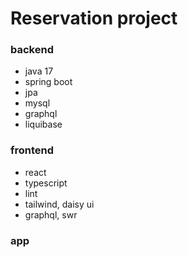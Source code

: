 # Reservation project

### backend
- java 17
- spring boot
- jpa
- mysql
- graphql
- liquibase

### frontend
- react
- typescript
- lint
- tailwind, daisy ui
- graphql, swr


### app

